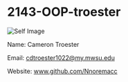 # 2143-OOP-troester

![Self Image](https://imgur.com/a/NcMYO)

Name: Cameron Troester

Email: cdtroester1022@my.mwsu.edu

Website: www.github.com/Nnoremacc

